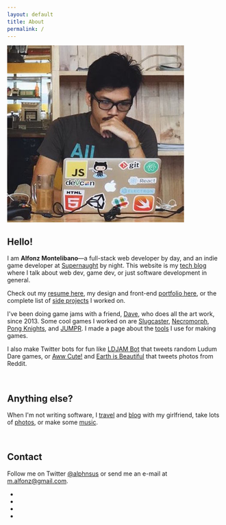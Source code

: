 ```yaml
---
layout: default
title: About
permalink: /
---
```


<div class="profile-pic">
	<img src="/images/pp3.jpg"/>
</div>

## Hello!

I am __Alfonz Montelibano__—a full-stack web developer by day, and an indie game developer at [Supernaught](http://twitter.com/_supernaught) by night. This website is my [tech blog](/blog) where I talk about web dev, game dev, or just software development in general.

Check out my [resume here](/resume), my design and front-end [portfolio here](/portfolio), or the complete list of [side projects](/projects) I worked on.

I've been doing game jams with a friend, [Dave](http://twitter.com/momorgoth), who does all the art work, since 2013. Some cool games I worked on are [Slugcaster](http://supernaught.itch.io/slugcaster), [Necromorph](http://supernaught.itch.io/necromorph), [Pong Knights](http://alphonsus.itch.io/pong-knights), and [JUMPR](http://supernaught.itch.io/jumpr). I made a page about the [tools](/tools) I use for making games.

I also make Twitter bots for fun like [LDJAM Bot](http://twitter.com/ldjambot) that tweets random Ludum Dare games, or [Aww Cute!](https://twitter.com/awww_cutie) and [Earth is Beautiful](https://twitter.com/earth__photos) that tweets photos from Reddit.

&nbsp;

## Anything else?

When I'm not writing software, I [travel](https://www.instagram.com/explore/tags/adfntures/) and [blog](http://fonxnix.com) with my girlfriend, take lots of [photos](http://instagram.com/alfonzm), or make some [music](http://soundcloud.com/alphonsus).

&nbsp;

## Contact

Follow me on Twitter [@alphnsus](http://twitter.com/alphnsus) or send me an e-mail at [m.alfonz@gmail.com](mailto:m.alfonz@gmail.com).


<div id="home">
<ul class="social-media">
	<li><a href="http://twitter.com/{{ site.twitter_username }}"><i class="fa fa-lg fa-twitter"></i></a></li>
	<li><a href="http://github.com/{{ site.github_username }}"><i class="fa fa-lg fa-github-alt"></i></a></li>
	<li><a href="http://stackoverflow.com/users/4007220/alphonsus"><i class="fa fa-lg fa-stack-overflow"></i></a></li>
	<li><a href="mailto:{{ site.email }}"><i class="fa fa-lg fa-envelope"></i></a></li>
</ul>
</div>
